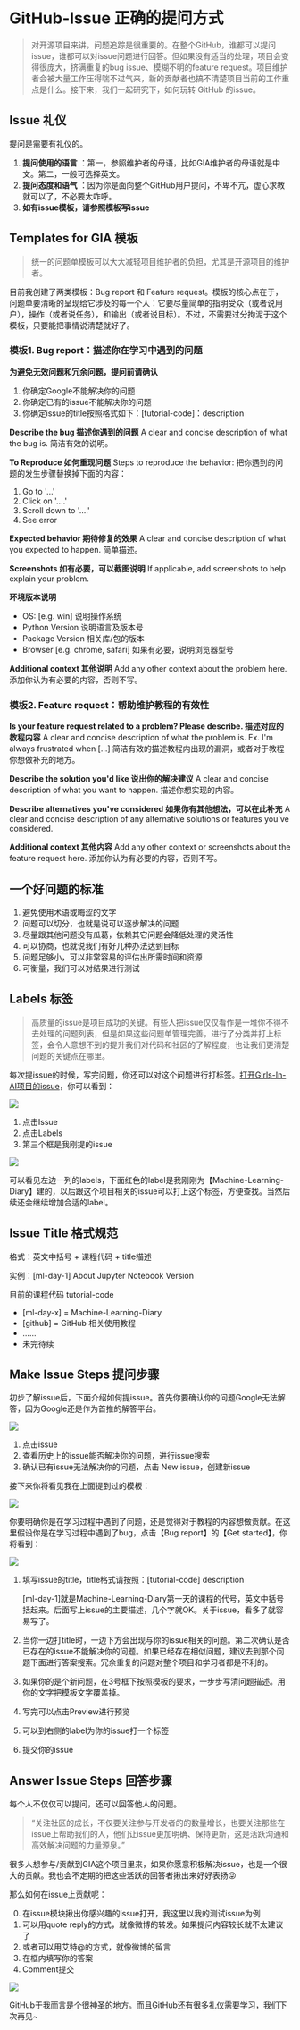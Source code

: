 # GitHub-Issue 正确的提问方式

> 对开源项目来讲，问题追踪是很重要的。在整个GitHub，谁都可以提问issue，谁都可以对issue问题进行回答。但如果没有适当的处理，项目会变得很庞大，挤满重复的bug issue、模糊不明的feature request。项目维护者会被大量工作压得喘不过气来，新的贡献者也搞不清楚项目当前的工作重点是什么。接下来，我们一起研究下，如何玩转 GitHub 的issue。



## Issue 礼仪

提问是需要有礼仪的。

1. **提问使用的语言** ：第一，参照维护者的母语，比如GIA维护者的母语就是中文。第二，一般可选择英文。
2. **提问态度和语气** ：因为你是面向整个GitHub用户提问，不卑不亢，虚心求教就可以了，不必要太咋呼。
3. **如有issue模板，请参照模板写issue**



## Templates for GIA 模板

> 统一的问题单模板可以大大减轻项目维护者的负担，尤其是开源项目的维护者。

目前我创建了两类模板：Bug report 和 Feature request。模板的核心点在于，问题单要清晰的呈现给它涉及的每一个人：它要尽量简单的指明受众（或者说用户），操作（或者说任务），和输出（或者说目标）。不过，不需要过分拘泥于这个模板，只要能把事情说清楚就好了。



### 模板1. Bug report：描述你在学习中遇到的问题

**为避免无效问题和冗余问题，提问前请确认**

1. 你确定Google不能解决你的问题
2. 你确定已有的issue不能解决你的问题
3. 你确定issue的title按照格式如下：[tutorial-code]：description

**Describe the bug 描述你遇到的问题**
A clear and concise description of what the bug is. 简洁有效的说明。

**To Reproduce 如何重现问题**
Steps to reproduce the behavior: 把你遇到的问题的发生步骤替换掉下面的内容：

1. Go to '...'
2. Click on '....'
3. Scroll down to '....'
4. See error

**Expected behavior 期待修复的效果**
A clear and concise description of what you expected to happen. 简单描述。

**Screenshots 如有必要，可以截图说明**
If applicable, add screenshots to help explain your problem.

**环境版本说明**

- OS: [e.g. win] 说明操作系统
- Python Version 说明语言及版本号
- Package Version 相关库/包的版本
- Browser [e.g. chrome, safari] 如果有必要，说明浏览器型号

**Additional context 其他说明**
Add any other context about the problem here. 添加你认为有必要的内容，否则不写。



### 模板2. Feature request：帮助维护教程的有效性

**Is your feature request related to a problem? Please describe. 描述对应的教程内容**
A clear and concise description of what the problem is. Ex. I'm always frustrated when [...]
简洁有效的描述教程内出现的漏洞，或者对于教程你想做补充的地方。

**Describe the solution you'd like 说出你的解决建议**
A clear and concise description of what you want to happen. 描述你想实现的内容。

**Describe alternatives you've considered 如果你有其他想法，可以在此补充**
A clear and concise description of any alternative solutions or features you've considered.

**Additional context 其他内容**
Add any other context or screenshots about the feature request here. 添加你认为有必要的内容，否则不写。



## 一个好问题的标准

1. 避免使用术语或晦涩的文字
2. 问题可以切分，也就是说可以逐步解决的问题
3. 尽量跟其他问题没有瓜葛，依赖其它问题会降低处理的灵活性
4. 可以协商，也就说我们有好几种办法达到目标
5. 问题足够小，可以非常容易的评估出所需时间和资源
6. 可衡量，我们可以对结果进行测试



## Labels 标签

> 高质量的issue是项目成功的关键。有些人把issue仅仅看作是一堆你不得不去处理的问题列表，但是如果这些问题单管理完善，进行了分类并打上标签，会令人意想不到的提升我们对代码和社区的了解程度，也让我们更清楚问题的关键点在哪里。

每次提issue的时候，写完问题，你还可以对这个问题进行打标签。[打开Girls-In-AI项目的issue](https://github.com/YZHANG1270/Girls-In-AI/issues)，你可以看到：

![](https://github.com/YZHANG1270/Girls-In-AI/blob/master/others/pics/tools/github/issue/001.png?raw=true)



1. 点击Issue
2. 点击Labels
3. 第三个框是我刚提的issue

![](https://github.com/YZHANG1270/Girls-In-AI/blob/master/others/pics/tools/github/issue/002.png?raw=true)

可以看见左边一列的labels，下面红色的label是我刚刚为【Machine-Learning-Diary】建的，以后跟这个项目相关的issue可以打上这个标签，方便查找。当然后续还会继续增加合适的label。



## Issue Title 格式规范

格式：英文中括号 + 课程代码 + title描述

实例：[ml-day-1] About Jupyter Notebook Version

目前的课程代码 tutorial-code

- [ml-day-x] = Machine-Learning-Diary
- [github] = GitHub 相关使用教程
- ......
- 未完待续



## Make Issue Steps 提问步骤

初步了解issue后，下面介绍如何提issue。首先你要确认你的问题Google无法解答，因为Google还是作为首推的解答平台。

![](https://github.com/YZHANG1270/Girls-In-AI/blob/master/others/pics/tools/github/issue/003.png?raw=true)

1. 点击issue
2. 查看历史上的issue能否解决你的问题，进行issue搜索
3. 确认已有issue无法解决你的问题，点击 New issue，创建新issue

接下来你将看见我在上面提到过的模板：

![](https://github.com/YZHANG1270/Girls-In-AI/blob/master/others/pics/tools/github/issue/004.png?raw=true)

你要明确你是在学习过程中遇到了问题，还是觉得对于教程的内容想做贡献。在这里假设你是在学习过程中遇到了bug，点击【Bug report】的【Get started】，你将看到：



![](https://github.com/YZHANG1270/Girls-In-AI/blob/master/others/pics/tools/github/issue/005.png?raw=true)

1. 填写issue的title，title格式请按照：[tutorial-code] description

   [ml-day-1]就是Machine-Learning-Diary第一天的课程的代号，英文中括号括起来。后面写上issue的主要描述，几个字就OK。关于issue，看多了就容易写了。

2. 当你一边打title时，一边下方会出现与你的issue相关的问题。第二次确认是否已存在的issue不能解决你的问题。如果已经存在相似问题，建议去到那个问题下面进行答案搜索。冗余重复的问题对整个项目和学习者都是不利的。

3. 如果你的是个新问题，在3号框下按照模板的要求，一步步写清问题描述。用你的文字把模板文字覆盖掉。

4. 写完可以点击Preview进行预览

5. 可以到右侧的label为你的issue打一个标签

6. 提交你的issue



## Answer Issue Steps 回答步骤

每个人不仅仅可以提问，还可以回答他人的问题。

> “关注社区的成长，不仅要关注参与开发者的的数量增长，也要关注那些在issue上帮助我们的人，他们让issue更加明确、保持更新，这是活跃沟通和高效解决问题的力量源泉。”

很多人想参与/贡献到GIA这个项目里来，如果你愿意积极解决issue，也是一个很大的贡献。我也会不定期的把这些活跃的回答者揪出来好好表扬😜

那么如何在issue上贡献呢：

0. 在issue模块揪出你感兴趣的issue打开，我这里以我的测试issue为例
1. 可以用quote reply的方式，就像微博的转发。如果提问内容较长就不太建议了
2. 或者可以用艾特@的方式，就像微博的留言
3. 在框内填写你的答案
4. Comment提交

![](https://github.com/YZHANG1270/Girls-In-AI/blob/master/others/pics/tools/github/issue/006.png?raw=true)

GitHub于我而言是个很神圣的地方。而且GitHub还有很多礼仪需要学习，我们下次再见~

